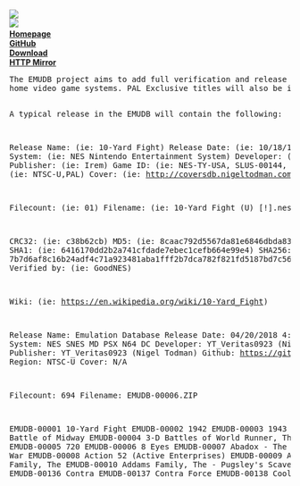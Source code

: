 <br><img src="https://i.gyazo.com/af403dd157db659fda6d7a9af6b7c70b.png">
<br><img src="https://i.gyazo.com/3393ce52bd36f5f49ca561fe4db7533c.png">
<b>
<br><a href="http://www.nigeltodman.com/2018/04/17/emudb-emulation-database/">Homepage</a>
<br><a href="https://github.com/Veritas83/EMUDB">GitHub</a>
<br><a href="http://velociterium.com/5z4S">Download</a>
<br><a href="http://emudb.nigeltodman.com/">HTTP Mirror</a>

</b>
<pre>
The EMUDB project aims to add full verification and release information for all NTSC-U region games for all
home video game systems. PAL Exclusive titles will also be included. NTSC-J may see support in the future.

A typical release in the EMUDB will contain the following:

Release Name: (ie: 10-Yard Fight)
Release Date: (ie: 10/18/1985)
System:       (ie: NES Nintendo Entertainment System)
Developer:    (ie: Irem)
Publisher:    (ie: Irem)
Game ID:      (ie: NES-TY-USA, SLUS-00144, etc)
Region:       (ie: NTSC-U,PAL)
Cover:        (ie: http://coversdb.nigeltodman.com/nes/10_yard_fight.jpg)

Filecount:    (ie: 01)
Filename:     (ie: 10-Yard Fight (U) [!].nes)

CRC32:        (ie: c38b62cb)
MD5:          (ie: 8caac792d5567da81e6846dbda833a57)
SHA1:         (ie: 6416170dd2b2a741cfdade7ebec1cefb664e99e4)
SHA256:       (ie: 7b7d6af8c16b24adf4c71a923481aba1fff2b7dca782f821fd5187bd7c562bd1)
Verified by:  (ie: GoodNES)

Wiki:         (ie: https://en.wikipedia.org/wiki/10-Yard_Fight)

Release Name: Emulation Database
Release Date: 04/20/2018 4:21:48 AM
System:       NES SNES MD PSX N64 DC
Developer:    YT_Veritas0923 (Nigel Todman)
Publisher:    YT_Veritas0923 (Nigel Todman)
Github:       https://github.com/Veritas83
Region:       NTSC-U
Cover:        N/A

Filecount:    694
Filename:     EMUDB-00006.ZIP

EMUDB-00001 10-Yard Fight
EMUDB-00002 1942
EMUDB-00003 1943 - The Battle of Midway
EMUDB-00004 3-D Battles of World Runner, The
EMUDB-00005 720
EMUDB-00006 8 Eyes
EMUDB-00007 Abadox - The Deadly Inner War
EMUDB-00008 Action 52 (Active Enterprises)
EMUDB-00009 Addams Family, The
EMUDB-00010 Addams Family, The - Pugsley's Scavenger Hunt
..
EMUDB-00136 Contra
EMUDB-00137 Contra Force
EMUDB-00138 Cool World
..
</pre>